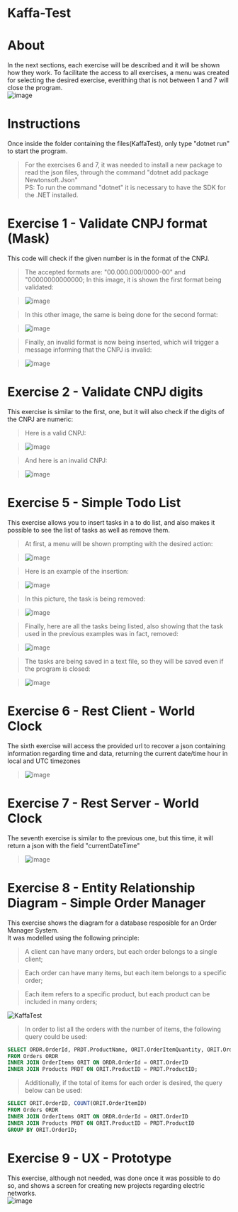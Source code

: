 # Kaffa-Test

# About
In the next sections, each exercise will be described and it will be shown how they work.
To facilitate the access to all exercises, a menu was created for selecting the desired exercise, everithing that is not between 1 and 7 will close the program.<br/>
![image](https://user-images.githubusercontent.com/38429356/114234994-e947d180-9955-11eb-9574-336e92958fd2.png)

# Instructions
Once inside the folder containing the files(KaffaTest), only type "dotnet run" to start the program.
>For the exercises 6 and 7, it was needed to install a new package to read the json files, through the command "dotnet add package Newtonsoft.Json"
><br/>PS: To run the command "dotnet" it is necessary to have the SDK for the .NET installed. 

# Exercise 1 - Validate CNPJ format (Mask)
This code will check if the given number is in the format of the CNPJ.
>The accepted formats are: "00.000.000/0000-00" and "00000000000000;
>In this image, it is shown the first format being validated:

>![image](https://user-images.githubusercontent.com/38429356/114228599-0cba4e80-994d-11eb-97e2-fecb263e2ab7.png)

>In this other image, the same is being done for the second format:

>![image](https://user-images.githubusercontent.com/38429356/114228841-6a4e9b00-994d-11eb-901a-5ff385ed8188.png)

>Finally, an invalid format is now being inserted, which will trigger a message informing that the CNPJ is invalid:

>![image](https://user-images.githubusercontent.com/38429356/114229120-caddd800-994d-11eb-8cec-977e6d348332.png)

# Exercise 2 - Validate CNPJ digits
This exercise is similar to the first, one, but it will also check if the digits of the CNPJ are numeric:
>Here is a valid CNPJ:

>![image](https://user-images.githubusercontent.com/38429356/114230355-70457b80-994f-11eb-84b6-6a00e1b7df78.png)


>And here is an invalid CNPJ:

>![image](https://user-images.githubusercontent.com/38429356/114230309-63288c80-994f-11eb-8d8e-b58b81db7dc5.png)

# Exercise 5 - Simple Todo List
This exercise allows you to insert tasks in a to do list, and also makes it possible to see the list of tasks as well as remove them.
>At first, a menu will be shown prompting with the desired action:

>![image](https://user-images.githubusercontent.com/38429356/114230851-05e10b00-9950-11eb-9887-efd1b09da2ef.png)

>Here is an example of the insertion:

>![image](https://user-images.githubusercontent.com/38429356/114230989-3628a980-9950-11eb-8054-2950ea1fae96.png)

>In this picture, the task is being removed:

>![image](https://user-images.githubusercontent.com/38429356/114231244-8dc71500-9950-11eb-9ce1-f5591d55a157.png)

>Finally, here are all the tasks being listed, also showing that the task used in the previous examples was in fact, removed:

>![image](https://user-images.githubusercontent.com/38429356/114231371-bf3fe080-9950-11eb-9a2e-41f64218b44a.png)

>The tasks are being saved in a text file, so they will be saved even if the program is closed:

>![image](https://user-images.githubusercontent.com/38429356/114231646-134ac500-9951-11eb-96fc-b4ad67c66b85.png)

# Exercise 6 - Rest Client - World Clock
The sixth exercise will access the provided url to recover a json containing information regarding time and data, returning the current date/time hour in local and UTC timezones
>![image](https://user-images.githubusercontent.com/38429356/114232187-e1862e00-9951-11eb-9007-250e15e0f9e8.png)

# Exercise 7 - Rest Server - World Clock
The seventh exercise is similar to the previous one, but this time, it will return a json with the field "currentDateTime"
>![image](https://user-images.githubusercontent.com/38429356/114232419-3d50b700-9952-11eb-8ab1-f7a30b107c58.png)

# Exercise 8 - Entity Relationship Diagram - Simple Order Manager
This exercise shows the diagram for a database resposible for an Order Manager System.
<br/>It was modelled using the following principle:

>A client can have many orders, but each order belongs to a single client;

>Each order can have many items, but each item belongs to a specific order;

>Each item refers to a specific product, but each product can be included in many orders; 

![KaffaTest](https://user-images.githubusercontent.com/38429356/114286076-12d62b00-9a32-11eb-930d-9b9200178d93.png)


>In order to list all the orders with the number of items, the following query could be used:<br/>
```sql 
SELECT ORDR.OrderId, PRDT.ProductName, ORIT.OrderItemQuantity, ORIT.OrderItemTotalPrice
FROM Orders ORDR
INNER JOIN OrderItems ORIT ON ORDR.OrderId = ORIT.OrderID
INNER JOIN Products PRDT ON ORIT.ProductID = PRDT.ProductID;
```
>Additionally, if the total of items for each order is desired, the query below can be used:<br/>
```sql
SELECT ORIT.OrderID, COUNT(ORIT.OrderItemID) 
FROM Orders ORDR
INNER JOIN OrderItems ORIT ON ORDR.OrderId = ORIT.OrderID
INNER JOIN Products PRDT ON ORIT.ProductID = PRDT.ProductID
GROUP BY ORIT.OrderID;
```

# Exercise 9 - UX - Prototype
This exercise, although not needed, was done once it was possible to do so, and shows a screen for creating new projects regarding electric networks.<br/>
![image](https://user-images.githubusercontent.com/38429356/114234687-7a6a7880-9955-11eb-83df-16f3d8148f78.png)

